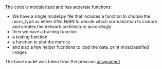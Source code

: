 
The code is modularized and has seperate functions:
- We have a single model.py file that includes a function to choose the norm_type as either GN/LN/BN to decide which normalization to include and creates the network architecture accordingly
- then we have a training function
- a testing function
- a function to plot the metrics
- and also a few helper fucntions to load the data, print missclassified images


The base model was taken from the previous [assignment](https://github.com/gkdivya/EVA/blob/main/5_CodingDrillDown/MNIST_BestModel.ipynb)
